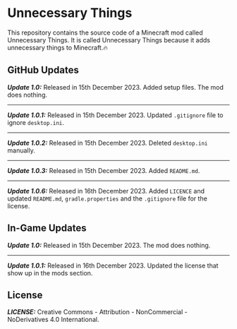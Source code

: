 # Unnecessary Things

This repository contains the source code of a Minecraft mod called Unnecessary Things.
It is called Unnecessary Things because it adds unnecessary things to Minecraft.🔥

## GitHub Updates

***Update 1.0:*** Released in 15th December 2023. Added setup files. The mod does nothing.

***

***Update 1.0.1:*** Released in 15th December 2023. Updated `.gitignore` file to ignore `desktop.ini`.

***

***Update 1.0.2:*** Released in 15th December 2023.
Deleted `desktop.ini` manually.

***

***Update 1.0.3:*** Released in 15th December 2023. Added `README.md`.

***

***Update 1.0.6:*** Released in 16th December 2023. Added `LICENCE` and updated `README.md`, `gradle.properties` and the `.gitignore` file for the license.

## In-Game Updates

***Update 1.0:*** Released in 15th December 2023. The mod does nothing.

***

***Update 1.0.1:*** Released in 16th December 2023. Updated the license that show up in the mods section.

## License

***LICENSE:*** Creative Commons - Attribution - NonCommercial - NoDerivatives 4.0 International.
